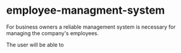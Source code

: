 # employee-managment-system

For business owners a reliable management system is necessary for managing the company's employees. 

The user will be able to 
